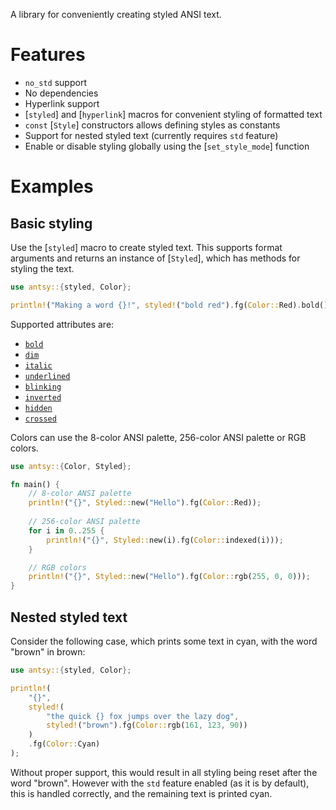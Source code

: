 A library for conveniently creating styled ANSI text.

# Features
- `no_std` support
- No dependencies
- Hyperlink support
- [`styled`] and [`hyperlink`] macros for convenient styling of formatted text
- `const` [`Style`] constructors allows defining styles as constants
- Support for nested styled text (currently requires `std` feature)
- Enable or disable styling globally using the [`set_style_mode`] function

# Examples

## Basic styling

Use the [`styled`] macro to create styled text. This supports format arguments and returns an instance of [`Styled`], which has methods for styling the text.

```rust
use antsy::{styled, Color};

println!("Making a word {}!", styled!("bold red").fg(Color::Red).bold());
```

Supported attributes are:

- [`bold`](Styled::bold)
- [`dim`](Styled::dim)
- [`italic`](Styled::italic)
- [`underlined`](Styled::underlined)
- [`blinking`](Styled::blinking)
- [`inverted`](Styled::inverted)
- [`hidden`](Styled::hidden)
- [`crossed`](Styled::crossed)

Colors can use the 8-color ANSI palette, 256-color ANSI palette or RGB colors.

```rust
use antsy::{Color, Styled};

fn main() {
    // 8-color ANSI palette
    println!("{}", Styled::new("Hello").fg(Color::Red));
    
    // 256-color ANSI palette
    for i in 0..255 {
        println!("{}", Styled::new(i).fg(Color::indexed(i)));
    }

    // RGB colors
    println!("{}", Styled::new("Hello").fg(Color::rgb(255, 0, 0)));
}
```

## Nested styled text

Consider the following case, which prints some text in cyan, with the word "brown" in brown:

```rust
use antsy::{styled, Color};

println!(
    "{}",
    styled!(
        "the quick {} fox jumps over the lazy dog",
        styled!("brown").fg(Color::rgb(161, 123, 90))
    )
    .fg(Color::Cyan)
);
```

Without proper support, this would result in all styling being reset after the word "brown". However with the `std` feature enabled (as it is by default), this is handled correctly, and the remaining text is printed cyan.